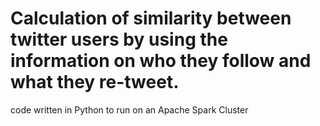 # Calculation of similarity between twitter users by using the information on who they follow and what they re-tweet.

code written in Python to run on an Apache Spark Cluster
